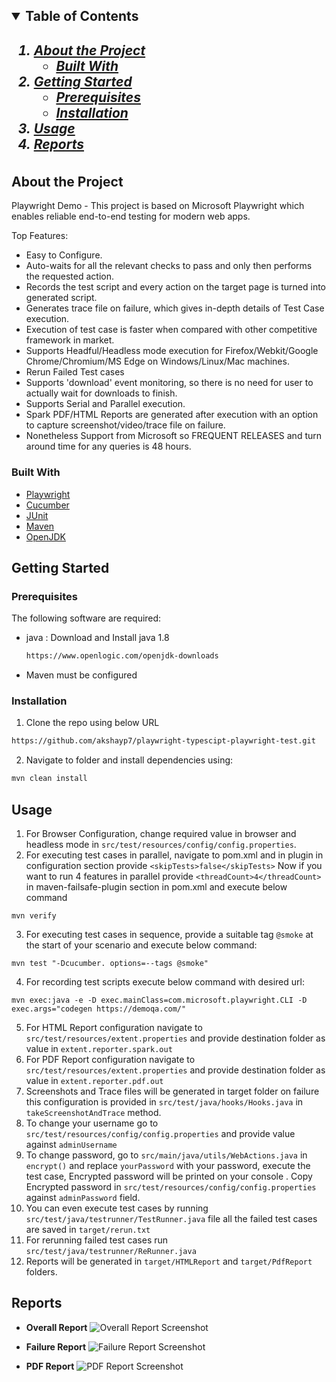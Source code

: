 <!-- TABLE OF CONTENTS -->
<h2>
    <details open="open">
        <summary class="normal">Table of Contents</summary>
        <h5>
          <ol>
            <li>
              <a href="#about-the-project">About the Project</a>
              <ul>
                <li><a href="#built-with">Built With</a>
              </ul>
            </li>
            <li>
              <a href="#getting-started">Getting Started</a>
              <ul>
                <li><a href="#prerequisites">Prerequisites</a>
                <li><a href="#installation">Installation</a>
              </ul>
            </li>
            <li><a href="#usage">Usage</a></li>
            <li><a href="#reports">Reports</a></li>
          </ol>
        </h5>    
    </details>
</h2>

<!-- ABOUT THE PROJECT -->

## About the Project

Playwright Demo - This project is based on Microsoft Playwright which enables reliable end-to-end testing for modern web
apps.

Top Features:

- Easy to Configure.
- Auto-waits for all the relevant checks to pass and only then performs the requested action.
- Records the test script and every action on the target page is turned into generated script.
- Generates trace file on failure, which gives in-depth details of Test Case execution.
- Execution of test case is faster when compared with other competitive framework in market.
- Supports Headful/Headless mode execution for Firefox/Webkit/Google Chrome/Chromium/MS Edge on Windows/Linux/Mac
  machines.
- Rerun Failed Test cases
- Supports 'download' event monitoring, so there is no need for user to actually wait for downloads to finish.
- Supports Serial and Parallel execution.
- Spark PDF/HTML Reports are generated after execution with an option to capture screenshot/video/trace file on failure.
- Nonetheless Support from Microsoft so FREQUENT RELEASES and turn around time for any queries is 48 hours.

### Built With

- [Playwright](https://playwright.dev)
- [Cucumber](https://cucumber.io/)
- [JUnit](https://junit.org/junit5/)
- [Maven](https://maven.apache.org/)
- [OpenJDK](https://www.openlogic.com/openjdk-downloads)

## Getting Started

### Prerequisites

The following software are required:

- java : Download and Install java 1.8
  ```sh
  https://www.openlogic.com/openjdk-downloads
  ```
- Maven must be configured

### Installation

1. Clone the repo using below URL

```sh
https://github.com/akshayp7/playwright-typescipt-playwright-test.git
```

2. Navigate to folder and install dependencies using:

```sh
mvn clean install
```

<!-- USAGE EXAMPLES-->

## Usage

1. For Browser Configuration, change required value in browser and headless mode in `src/test/resources/config/config.properties`.
2. For executing test cases in parallel, navigate to pom.xml and in plugin in configuration section
   provide `<skipTests>false</skipTests>`
   Now if you want to run 4 features in parallel provide `<threadCount>4</threadCount>` in maven-failsafe-plugin section
   in pom.xml and execute below command
```JS
mvn verify
```
3. For executing test cases in sequence, provide a suitable tag `@smoke` at the start of your scenario and execute below
   command:
```JS
mvn test "-Dcucumber. options=--tags @smoke"
```
4. For recording test scripts execute below command with desired url:
```JS
mvn exec:java -e -D exec.mainClass=com.microsoft.playwright.CLI -D exec.args="codegen https://demoqa.com/"
```
5. For HTML Report configuration navigate to `src/test/resources/extent.properties` and provide destination folder as
   value in `extent.reporter.spark.out`
6. For PDF Report configuration navigate to `src/test/resources/extent.properties` and provide destination folder as
   value in `extent.reporter.pdf.out`
7. Screenshots and Trace files will be generated in target folder on failure this configuration is provided
   in `src/test/java/hooks/Hooks.java` in `takeScreenshotAndTrace` method.
8. To change your username go to `src/test/resources/config/config.properties` and provide value against `adminUsername`
9. To change password, go to `src/main/java/utils/WebActions.java` in `encrypt()` and
   replace `yourPassword` with your password, execute the test case, Encrypted password will be printed on your
   console .
   Copy Encrypted password in `src/test/resources/config/config.properties` against `adminPassword` field.
10. You can even execute test cases by running `src/test/java/testrunner/TestRunner.java` file all the failed test cases
    are saved in `target/rerun.txt`
11. For rerunning failed test cases run `src/test/java/testrunner/ReRunner.java`
12. Reports will be generated in `target/HTMLReport` and `target/PdfReport` folders.

## Reports

- <b>Overall Report</b>
  ![Overall Report Screenshot][overall-report-screenshot]

- <b>Failure Report</b>
  ![Failure Report Screenshot][failure-report-screenshot]

- <b>PDF Report</b>
  ![PDF Report Screenshot][pdf-report-screenshot]

<!-- MARKDOWN LINKS & IMAGES -->

[overall-report-screenshot]: ReadMeImages/OverallReport.PNG

[failure-report-screenshot]: ReadMeImages/FailureReport.PNG

[pdf-report-screenshot]: ReadMeImages/PDFReport.PNG
